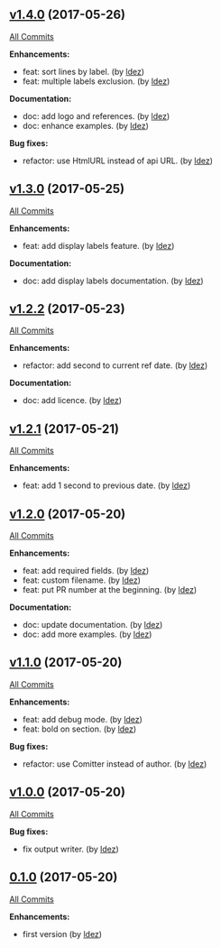 ## [v1.4.0](https://github.com/ldez/gcg/tree/v1.4.0) (2017-05-26)
[All Commits](https://github.com/ldez/gcg/compare/v1.3.0...v1.4.0)

**Enhancements:**
* feat: sort lines by label. (by [ldez](https://github.com/ldez))
* feat: multiple labels exclusion. (by [ldez](https://github.com/ldez))

**Documentation:**
* doc: add logo and references. (by [ldez](https://github.com/ldez))
* doc: enhance examples. (by [ldez](https://github.com/ldez))

**Bug fixes:**
* refactor: use HtmlURL instead of api URL. (by [ldez](https://github.com/ldez))


## [v1.3.0](https://github.com/ldez/gcg/tree/v1.3.0) (2017-05-25)
[All Commits](https://github.com/ldez/gcg/compare/v1.2.2...v1.3.0)

**Enhancements:**
* feat: add display labels feature. (by [ldez](https://github.com/ldez))

**Documentation:**
* doc: add display labels documentation. (by [ldez](https://github.com/ldez))


## [v1.2.2](https://github.com/ldez/gcg/tree/v1.2.2) (2017-05-23)
[All Commits](https://github.com/ldez/gcg/compare/v1.2.1...v1.2.2)

**Enhancements:**
* refactor: add second to current ref date. (by [ldez](https://github.com/ldez))

**Documentation:**
* doc: add licence. (by [ldez](https://github.com/ldez))


## [v1.2.1](https://github.com/ldez/gcg/tree/v1.2.1) (2017-05-21)
[All Commits](https://github.com/ldez/gcg/compare/v1.2.0...v1.2.1)

**Enhancements:**
* feat: add 1 second to previous date. (by [ldez](https://github.com/ldez))


## [v1.2.0](https://github.com/ldez/gcg/tree/v1.2.0) (2017-05-20)
[All Commits](https://github.com/ldez/gcg/compare/v1.1.0...v1.2.0)

**Enhancements:**
* feat: add required fields. (by [ldez](https://github.com/ldez))
* feat: custom filename. (by [ldez](https://github.com/ldez))
* feat: put PR number at the beginning. (by [ldez](https://github.com/ldez))

**Documentation:**
* doc: update documentation. (by [ldez](https://github.com/ldez))
* doc: add more examples. (by [ldez](https://github.com/ldez))


## [v1.1.0](https://github.com/ldez/gcg/tree/v1.1.0) (2017-05-20)
[All Commits](https://github.com/ldez/gcg/compare/v1.0.0...v1.1.0)

**Enhancements:**
* feat: add debug mode. (by [ldez](https://github.com/ldez))
* feat: bold on section. (by [ldez](https://github.com/ldez))

**Bug fixes:**
* refactor: use Comitter instead of author. (by [ldez](https://github.com/ldez))


## [v1.0.0](https://github.com/ldez/gcg/tree/v1.0.0) (2017-05-20)
[All Commits](https://github.com/ldez/gcg/compare/0.1.0...v1.0.0)

**Bug fixes:**
* fix output writer. (by [ldez](https://github.com/ldez))


## [0.1.0](https://github.com/ldez/gcg/tree/0.1.0) (2017-05-20)
[All Commits](https://github.com/ldez/gcg/compare/f30aedb...0.1.0)

**Enhancements:**
* first version (by [ldez](ht.tps://github.com/ldez))
